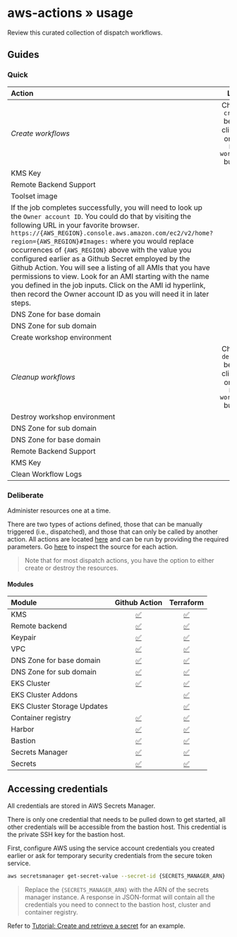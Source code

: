 # aws-actions » usage

Review this curated collection of dispatch workflows.

## Guides

### Quick

| Action | Link |
| :---   | :---: |
| _Create workflows_ | Choose `create` before clicking on the `Run workflow` button |
| KMS Key | [:white_check_mark:](../../../actions/workflows/aws-kms-dispatch.yml) |
| Remote Backend Support | [:white_check_mark:](../../../actions/workflows/aws-provided-remote-backend-dispatch.yml) |
| Toolset image | [:white_check_mark:](../../../actions/workflows/aws-ubuntu-22_04.yml) |
| If the job completes successfully, you will need to look up the `Owner account ID`.  You could do that by visiting the following URL in your favorite browser. `https://{AWS_REGION}.console.aws.amazon.com/ec2/v2/home?region={AWS_REGION}#Images:` where you would replace occurrences of `{AWS_REGION}` above with the value you configured earlier as a Github Secret employed by the Github Action.  You will see a listing of all AMIs that you have permissions to view.  Look for an AMI starting with the name you defined in the job inputs.  Click on the AMI id hyperlink, then record the Owner account ID as you will need it in later steps. | |
| DNS Zone for base domain | [:white_check_mark:](../../../actions/workflows/aws-main-dns-dispatch.yml) |
| DNS Zone for sub domain | [:white_check_mark:](../../../actions/workflows/aws-child-dns-dispatch.yml) |
| Create workshop environment | [:white_check_mark:](../../../actions/workflows/aws-e2e.yml) |
| _Cleanup workflows_ | Choose `destroy` before clicking on the `Run workflow` button |
| Destroy workshop environment | [:white_check_mark:](../../../actions/workflows/aws-e2e-destroy.yml) |
| DNS Zone for sub domain | [:white_check_mark:](../../../actions/workflows/aws-child-dns-dispatch.yml) |
| DNS Zone for base domain | [:white_check_mark:](../../../actions/workflows/aws-main-dns-dispatch.yml) |
| Remote Backend Support | [:white_check_mark:](../../../actions/workflows/aws-provided-remote-backend-dispatch.yml) |
| KMS Key | [:white_check_mark:](../../../actions/workflows/aws-kms-dispatch.yml) |
| Clean Workflow Logs | [:white_check_mark:](../../../actions/workflows/clean-workflow-run-logs.yml) |


### Deliberate

Administer resources one at a time.

There are two types of actions defined, those that can be manually triggered (i.e., dispatched), and those that can only be called by another action.  All actions are located [here](../../../actions) and can be run by providing the required parameters.  Go [here](../../.github/workflows) to inspect the source for each action.

> Note that for most dispatch actions, you have the option to either create or destroy the resources.

#### Modules

| Module       | Github Action       | Terraform             |
| :---       | :---:               | :---:                   |
| KMS |[:white_check_mark:](../../../actions/workflows/aws-kms-dispatch.yml) | [:white_check_mark:](https://github.com/clicktruck/aws-terraform/tree/main/modules/kms) |
| Remote backend | [:white_check_mark:](../../../actions/workflows/aws-provided-remote-backend-dispatch.yml) | [:white_check_mark:](https://github.com/clicktruck/aws-terraform/tree/main/modules/tfstate-support) |
| Keypair | [:white_check_mark:](../../../actions/workflows/aws-keypair-dispatch.yml) | [:white_check_mark:](../terraform/azure/keypair) |
| VPC | [:white_check_mark:](../../../actions/workflows/aws-virtual-network-dispatch.yml) | [:white_check_mark:](https://github.com/clicktruck/aws-terraform/tree/main/modules/virtual-network) |
| DNS Zone for base domain | [:white_check_mark:](../../../actions/workflows/aws-main-dns-dispatch.yml) | [:white_check_mark:](https://github.com/clicktruck/aws-terraform/tree/main/modules/main-dns) |
| DNS Zone for sub domain | [:white_check_mark:](../../../actions/workflows/aws-child-dns-dispatch.yml) | [:white_check_mark:](https://github.com/clicktruck/aws-terraform/tree/main/modules/child-dns) |
| EKS Cluster | [:white_check_mark:](../../../actions/workflows/aws-k8s-cluster-dispatch.yml) | [:white_check_mark:](https://github.com/clicktruck/aws-terraform/tree/main/modules/cluster) |
| EKS Cluster Addons |  | [:white_check_mark:](https://github.com/clicktruck/aws-terraform/tree/main/modules/cluster-addons) |
| EKS Cluster Storage Updates |  | [:white_check_mark:](https://github.com/clicktruck/aws-terraform/tree/main/modules/cluster-storage) |
| Container registry | [:white_check_mark:](../../../actions/workflows/aws-container-registry-dispatch.yml) | [:white_check_mark:](https://github.com/clicktruck/aws-terraform/tree/main/modules/registry) |
| Harbor | [:white_check_mark:](../../../actions/workflows/aws-harbor-dispatch.yml) | [:white_check_mark:](../terraform/k8s/harbor) |
| Bastion | [:white_check_mark:](../../../actions/workflows/aws-bastion-dispatch.yml) | [:white_check_mark:](https://github.com/clicktruck/aws-terraform/tree/main/modules/bastion) |
| Secrets Manager | [:white_check_mark:](../../../actions/workflows/aws-secrets-manager-dispatch.yml) | [:white_check_mark:](https://github.com/clicktruck/aws-terraform/tree/main/modules/secrets-manager) |
| Secrets | [:white_check_mark:](../../../actions/workflows/aws-secrets-manager-secrets-dispatch.yml) | [:white_check_mark:](https://github.com/clicktruck/aws-terraform/tree/main/modules/secrets-manager-secrets) |


## Accessing credentials

All credentials are stored in AWS Secrets Manager.

There is only one credential that needs to be pulled down to get started, all other credentials will be accessible from the bastion host. This credential is the private SSH key for the bastion host.

First, configure AWS using the service account credentials you created earlier or ask for temporary security credentials from the secure token service.

```bash
aws secretsmanager get-secret-value --secret-id {SECRETS_MANAGER_ARN}
```
> Replace the `{SECRETS_MANAGER_ARN}` with the ARN of the secrets manager instance.  A response in JSON-format will contain all the credentials you need to connect to the bastion host, cluster and container registry.

Refer to [Tutorial: Create and retrieve a secret](https://docs.aws.amazon.com/secretsmanager/latest/userguide/tutorials_basic.html#tutorial-basic-step2) for an example.
